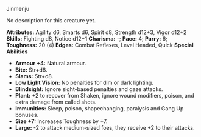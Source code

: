 Jinmenju

No description for this creature yet.

**Attributes:** Agility d6, Smarts d6, Spirit d8, Strength d12+3, Vigor
d12+2
**Skills:** Fighting d8, Notice d12+1
**Charisma:** -; **Pace:** 4; **Parry:** 6; **Toughness:** 20 (4)
**Edges:** Combat Reflexes, Level Headed, Quick
**Special Abilities**
- **Armour +4:** Natural armour.
- **Bite:** Str+d8.
- **Slams:** Str+d8.
- **Low Light Vision:** No penalties for dim or dark lighting.
- **Blindsight:** Ignore sight-based penalties and gaze attacks.
- **Plant:** +2 to recover from Shaken, ignore wound modifiers, poison,
and extra damage from called shots.
- **Immunities:** Sleep, poison, shapechanging, paralysis and Gang Up
bonuses.
- **Size +7:** Increases Toughness by +7.
- **Large:** -2 to attack medium-sized foes, they receive +2 to their
attacks.

